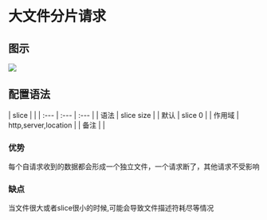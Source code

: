 # 大文件分片请求

## 图示

![](https://kingofzihua.oss-cn-shanghai.aliyuncs.com/blog/nginx/http_slice_module.png)

## 配置语法

| slice |  |
| :--- | :--- | :--- |
| 语法 | slice size |
| 默认 | slice 0 |
| 作用域 | http,server,location |
| 备注 |  |

### 优势

每个自请求收到的数据都会形成一个独立文件，一个请求断了，其他请求不受影响

### 缺点

当文件很大或者slice很小的时候,可能会导致文件描述符耗尽等情况


